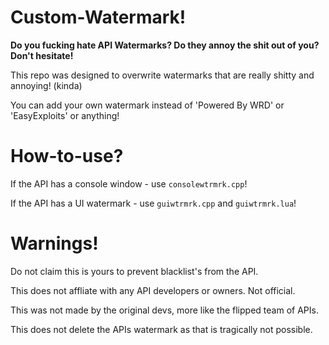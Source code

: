 # Custom-Watermark!

**Do you fucking hate API Watermarks? Do they annoy the shit out of you?** **Don't hesitate!**

This repo was designed to overwrite watermarks that are really shitty and annoying! (kinda)

You can add your own watermark instead of 'Powered By WRD' or 'EasyExploits' or anything!

# How-to-use?

If the API has a console window - use `consolewtrmrk.cpp`!

If the API has a UI watermark - use `guiwtrmrk.cpp` and `guiwtrmrk.lua`!

# Warnings!

Do not claim this is yours to prevent blacklist's from the API.

This does not affliate with any API developers or owners. Not official.

This was not made by the original devs, more like the flipped team of APIs.

This does not delete the APIs watermark as that is tragically not possible.
